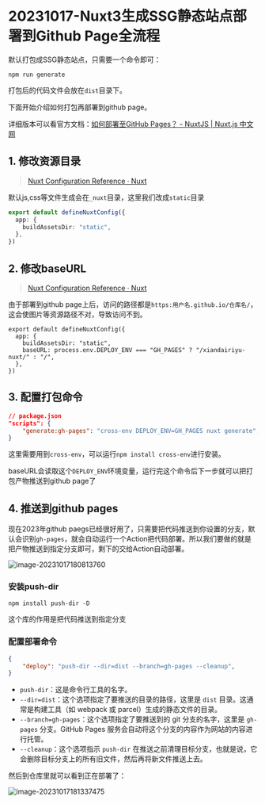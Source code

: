 # 20231017-Nuxt3生成SSG静态站点部署到Github Page全流程

默认打包成SSG静态站点，只需要一个命令即可：

`npm run generate`

打包后的代码文件会放在`dist`目录下。

下面开始介绍如何打包再部署到github page。



详细版本可以看官方文档：[如何部署至GitHub Pages？ - NuxtJS | Nuxt.js 中文网](https://www.nuxtjs.cn/faq/github-pages)

## 1. 修改资源目录

> [Nuxt Configuration Reference · Nuxt](https://nuxt.com/docs/api/configuration/nuxt-config#buildassetsdir)

默认js,css等文件生成会在`_nuxt`目录，这里我们改成`static`目录

```ts
export default defineNuxtConfig({
  app: {
    buildAssetsDir: "static",
  },
})
```

## 2. 修改baseURL

> [Nuxt Configuration Reference · Nuxt](https://nuxt.com/docs/api/configuration/nuxt-config#baseurl)

由于部署到github page上后，访问的路径都是`https:用户名.github.io/仓库名/`，这会使图片等资源路径不对，导致访问不到。

```
export default defineNuxtConfig({
  app: {
    buildAssetsDir: "static",
    baseURL: process.env.DEPLOY_ENV === "GH_PAGES" ? "/xiandairiyu-nuxt/" : "/",
  },
})
```

## 3. 配置打包命令

```json
// package.json
"scripts": {
	"generate:gh-pages": "cross-env DEPLOY_ENV=GH_PAGES nuxt generate",
}
```

这里需要用到`cross-env`，可以运行`npm install cross-env`进行安装。

baseURL会读取这个`DEPLOY_ENV`环境变量，运行完这个命令后下一步就可以把打包产物推送到github page了

## 4. 推送到github pages

现在2023年github paegs已经很好用了，只需要把代码推送到你设置的分支，默认会识别`gh-pages`，就会自动运行一个Action把代码部署。所以我们要做的就是把产物推送到指定分支即可，剩下的交给Action自动部署。

![image-20231017180813760](https://s2.loli.net/2023/10/17/rCQZYBFkIMneg4j.png)

### 安装push-dir

```
npm install push-dir -D
```

这个库的作用是把代码推送到指定分支

### 配置部署命令

```json
{
	"deploy": "push-dir --dir=dist --branch=gh-pages --cleanup",
}
```

- `push-dir`：这是命令行工具的名字。
- `--dir=dist`：这个选项指定了要推送的目录的路径，这里是 `dist` 目录。这通常是构建工具（如 webpack 或 parcel）生成的静态文件的目录。
- `--branch=gh-pages`：这个选项指定了要推送到的 git 分支的名字，这里是 `gh-pages` 分支。GitHub Pages 服务会自动将这个分支的内容作为网站的内容进行托管。
- `--cleanup`：这个选项指示 `push-dir` 在推送之前清理目标分支，也就是说，它会删除目标分支上的所有旧文件，然后再将新文件推送上去。

然后到仓库里就可以看到正在部署了：

![image-20231017181337475](https://s2.loli.net/2023/10/17/FlgYLt3MJVZdBDU.png)
